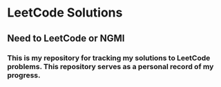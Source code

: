 # LeetCode Solutions

## Need to LeetCode or NGMI
### This is my repository for tracking my solutions to LeetCode problems. This repository serves as a personal record of my progress.
